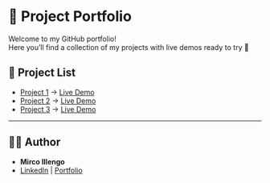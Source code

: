 # 🌟 Project Portfolio

Welcome to my GitHub portfolio!  
Here you’ll find a collection of my projects with live demos ready to try 🚀

## 📂 Project List
- [Project 1](./project-1/README.md) → [Live Demo](https://your-username.github.io/project-1-demo/)
- [Project 2](./project-2/README.md) → [Live Demo](https://your-username.github.io/project-2-demo/)
- [Project 3](./project-3/README.md) → [Live Demo](https://your-username.github.io/project-3-demo/)

---

## 👨‍💻 Author
- **Mirco Illengo**  
- [LinkedIn](https://linkedin.com/in/mirco-illengo-993297208) | [Portfolio](https://github.com/MircoIllengo)
